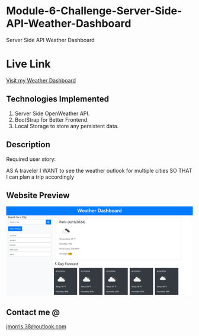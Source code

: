 # Module-6-Challenge-Server-Side-API-Weather-Dashboard
Server Side API Weather Dashboard
# Live Link
[Visit my Weather Dashboard](https://jmorris38.github.io/Module-6-Challenge-Server-Side-API-Weather-Dashboard/)

## Technologies Implemented
1. Server Side OpenWeather API.
2. BootStrap for Better Frontend.
3. Local Storage to store any persistent data.

## Description 
Required user story: 

AS A traveler
I WANT to see the weather outlook for multiple cities
SO THAT I can plan a trip accordingly

## Website Preview
![screenshot](./assets/images/preview.png)

## Contact me @
jmorris.38@outlook.com